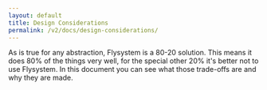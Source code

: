 ```yaml
---
layout: default
title: Design Considerations
permalink: /v2/docs/design-considerations/
---
```


As is true for any abstraction, Flysystem is a 80-20 solution. This
means it does 80% of the things very well, for the special other 20%
it's better not to use Flysystem. In this document you can see what
those trade-offs are and why they are made. 

